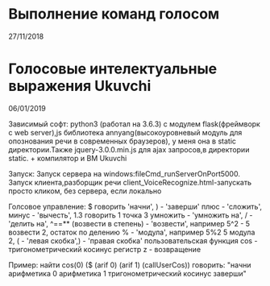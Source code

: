 Выполнение команд голосом
=========================
27/11/2018

Голосовые интелектуальные выражения Ukuvchi
===========================================
06/01/2019


Зависимый софт:
python3 (работал на 3.6.3) c модулем flask(фреймворк
с web server),js библиотека annyang(высокоуровневый
модуль для опознования речи в современных браузеров),
у меня она в static директории.Также jquery-3.0.0.min.js
для ajax запросов,в директории static.
+
компилятор и ВМ Ukuvchi

Запуск:
Запуск сервера на windows:fileCmd_runServerOnPort5000.
Запуск клиента,разборщик речи client_VoiceRecognize.html-запускать просто кликом, без сервера, если локально

Голсовое управление:
$ говорить 'начни', ) - 'заверши'
плюс - 'сложить', минус - 'вычесть', 1.3 говорить 1 точка 3
умножить - 'умножить на', / - 'делить на', ^==** (возвести в степень) - 'возвести', например 5^2 - 5 возвести 2,
остаток по делению % - 'модула', например 5%2 5 модула 2,
( - 'левая скобка',) - 'правая скобка' 
пользовательская функция cos - тригонометрический косинус
регистр z - возвращение 

Пример:
найти cos(0)
($ (arif 0) (arif 1) (callUserCos))
говорить:
"начни
арифметика 0
арифметика 1 
тригонометрический косинус
заверши"
  



